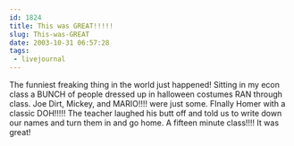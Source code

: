 ```yaml
---
id: 1824
title: This was GREAT!!!!!
slug: This-was-GREAT
date: 2003-10-31 06:57:28tags: 
 - livejournal
---
```


The funniest freaking thing in the world just happened! Sitting in my econ class a BUNCH of people dressed up in halloween costumes RAN through class. Joe Dirt, Mickey, and MARIO!!!! were just some. FInally Homer with a classic DOH!!!!! The teacher laughed his butt off and told us to write down our names and turn them in and go home. A fifteen minute class!!!! It was great!

